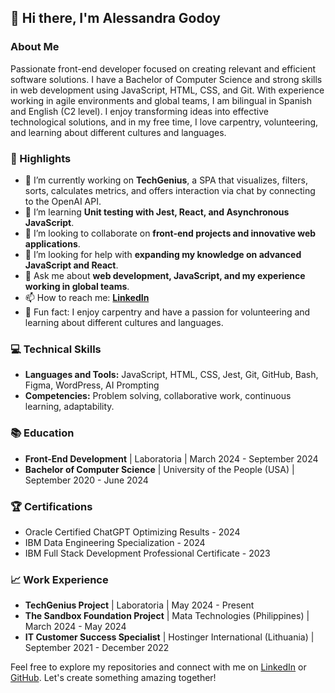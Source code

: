 ## 👋 Hi there, I'm Alessandra Godoy

### About Me

Passionate front-end developer focused on creating relevant and efficient software solutions. I have a Bachelor of Computer Science and strong skills in web development using JavaScript, HTML, CSS, and Git. With experience working in agile environments and global teams, I am bilingual in Spanish and English (C2 level). I enjoy transforming ideas into effective technological solutions, and in my free time, I love carpentry, volunteering, and learning about different cultures and languages.

### 🌟 Highlights

- 🔭 I’m currently working on **TechGenius**, a SPA that visualizes, filters, sorts, calculates metrics, and offers interaction via chat by connecting to the OpenAI API.
- 🌱 I’m learning **Unit testing with Jest, React, and Asynchronous JavaScript**.
- 🤝 I’m looking to collaborate on **front-end projects and innovative web applications**.
- 🤔 I’m looking for help with **expanding my knowledge on advanced JavaScript and React**.
- 💬 Ask me about **web development, JavaScript, and my experience working in global teams**.
- 📫 How to reach me: **[LinkedIn](https://www.linkedin.com/in/alessandragodoy-developer/)**
- 💜 Fun fact: I enjoy carpentry and have a passion for volunteering and learning about different cultures and languages.

### 💻 Technical Skills

- **Languages and Tools:** JavaScript, HTML, CSS, Jest, Git, GitHub, Bash, Figma, WordPress, AI Prompting
- **Competencies:** Problem solving, collaborative work, continuous learning, adaptability.

### 📚 Education

- **Front-End Development** | Laboratoria | March 2024 - September 2024
- **Bachelor of Computer Science** | University of the People (USA) | September 2020 - June 2024

### 🏆 Certifications

- Oracle Certified ChatGPT Optimizing Results - 2024
- IBM Data Engineering Specialization - 2024
- IBM Full Stack Development Professional Certificate - 2023

### 📈 Work Experience

- **TechGenius Project** | Laboratoria | May 2024 - Present
- **The Sandbox Foundation Project** | Mata Technologies (Philippines) | March 2024 - May 2024
- **IT Customer Success Specialist** | Hostinger International (Lithuania) | September 2021 - December 2022

Feel free to explore my repositories and connect with me on [LinkedIn](https://www.linkedin.com/in/alessandragodoy-developer/) or [GitHub](https://github.com/abengl). Let's create something amazing together!
